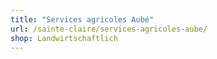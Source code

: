 ```yaml
---
title: "Services agricoles Aubé"
url: /sainte-claire/services-agricoles-aube/
shop: Landwirtschaftlich
---
```

